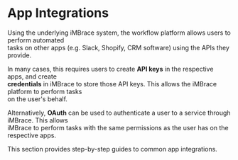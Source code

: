 
# App Integrations

Using the underlying iMBrace system, the workflow platform allows users to perform automated  
tasks on other apps (e.g. Slack, Shopify, CRM software) using the APIs they provide.  

In many cases, this requires users to create **API keys** in the respective apps, and create  
**credentials** in iMBrace to store those API keys. This allows the iMBrace platform to perform tasks  
on the user's behalf.  

Alternatively, **OAuth** can be used to authenticate a user to a service through iMBrace. This allows  
iMBrace to perform tasks with the same permissions as the user has on the respective apps.  

This section provides step-by-step guides to common app integrations.
